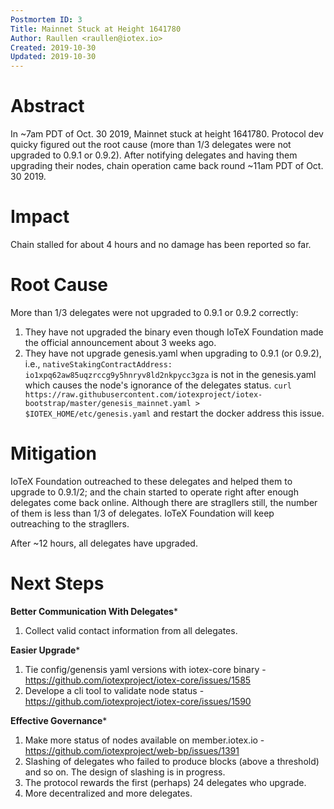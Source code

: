```yaml
---
Postmortem ID: 3
Title: Mainnet Stuck at Height 1641780
Author: Raullen <raullen@iotex.io>
Created: 2019-10-30
Updated: 2019-10-30
---
```


# Abstract

In ~7am PDT of Oct. 30 2019, Mainnet stuck at height 1641780. Protocol dev quicky figured out the root cause (more than 1/3 delegates were not upgraded to 0.9.1 or 0.9.2). After notifying delegates and having them upgrading their nodes, chain operation came back round ~11am PDT of Oct. 30 2019. 

# Impact
Chain stalled for about 4 hours and no damage has been reported so far.

# Root Cause
More than 1/3 delegates were not upgraded to 0.9.1 or 0.9.2 correctly:
1. They have not upgraded the binary even though IoTeX Foundation made the official announcement about 3 weeks ago.
2. They have not upgrade genesis.yaml when upgrading to 0.9.1 (or 0.9.2), i.e., `nativeStakingContractAddress: io1xpq62aw85uqzrccg9y5hnryv8ld2nkpycc3gza` is not in the genesis.yaml which causes the node's ignorance of the delegates status. `curl https://raw.githubusercontent.com/iotexproject/iotex-bootstrap/master/genesis_mainnet.yaml > $IOTEX_HOME/etc/genesis.yaml` and restart the docker address this issue.


# Mitigation
IoTeX Foundation outreached to these delegates and helped them to upgrade to 0.9.1/2; and the chain started to operate right after enough delegates come back online. Although there are stragllers still, the number of them is less than 1/3 of delegates. IoTeX Foundation will keep outreaching to the stragllers. 

After ~12 hours, all delegates have upgraded.

# Next Steps
**Better Communication With Delegates***
1. Collect valid contact information from all delegates.

**Easier Upgrade***
1. Tie config/genensis yaml versions with iotex-core binary - https://github.com/iotexproject/iotex-core/issues/1585
2. Develope a cli tool to validate node status - https://github.com/iotexproject/iotex-core/issues/1590

**Effective Governance***
1. Make more status of nodes available on member.iotex.io - https://github.com/iotexproject/web-bp/issues/1391
2. Slashing of delegates who failed to produce blocks (above a threshold) and so on. The design of slashing is in progress.
3. The protocol rewards the first (perhaps) 24 delegates who upgrade.
4. More decentralized and more delegates.
